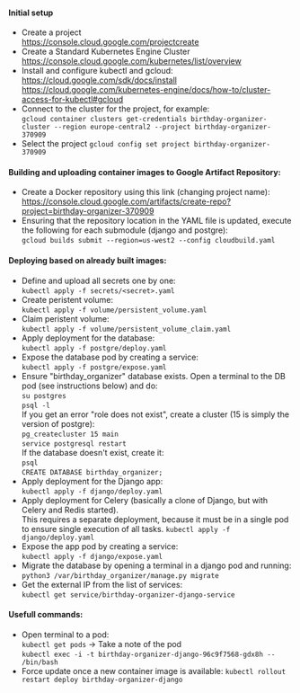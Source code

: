 #### Initial setup  
* Create a project  
https://console.cloud.google.com/projectcreate  
* Create a Standard Kubernetes Engine Cluster  
https://console.cloud.google.com/kubernetes/list/overview  
* Install and configure kubectl and gcloud:  
https://cloud.google.com/sdk/docs/install  
https://cloud.google.com/kubernetes-engine/docs/how-to/cluster-access-for-kubectl#gcloud  
* Connect to the cluster for the project, for example:  
```gcloud container clusters get-credentials birthday-organizer-cluster --region europe-central2 --project birthday-organizer-370909```  
* Select the project
```gcloud config set project birthday-organizer-370909```
#### Building and uploading container images to Google Artifact Repository:  
* Create a Docker repository using this link (changing project name):
  https://console.cloud.google.com/artifacts/create-repo?project=birthday-organizer-370909
* Ensuring that the repository location in the YAML file is updated, execute the following for each submodule (django and postgre):  
```gcloud builds submit --region=us-west2 --config cloudbuild.yaml```  

#### Deploying based on already built images:  
  * Define and upload all secrets one by one:  
    ```kubectl apply -f secrets/<secret>.yaml```  
  * Create peristent volume:  
    ```kubectl apply -f volume/persistent_volume.yaml```  
  * Claim peristent volume:  
    ```kubectl apply -f volume/persistent_volume_claim.yaml```  
  * Apply deployment for the database:  
    ```kubectl apply -f postgre/deploy.yaml```  
  * Expose the database pod by creating a service:  
    ```kubectl apply -f postgre/expose.yaml```  
  * Ensure "birthday_organizer" database exists. Open a terminal to the DB pod (see instructions below) and do:  
    ```su postgres```   
    ```psql -l```  
    If you get an error "role does not exist", create a cluster (15 is simply the version of postgre):  
    ```pg_createcluster 15 main```  
    ```service postgresql restart```  
    If the database doesn't exist, create it:   
    ```psql```  
    ```CREATE DATABASE birthday_organizer;```  
  * Apply deployment for the Django app:  
    ```kubectl apply -f django/deploy.yaml```  
  * Apply deployment for Celery (basically a clone of Django, but with Celery and Redis started).  
    This requires a separate deployment, because it must be in a single pod to ensure single execution of all tasks.
    ```kubectl apply -f django/deploy.yaml```  
  * Expose the app pod by creating a service:  
    ```kubectl apply -f django/expose.yaml```  
  * Migrate the database by opening a terminal in a django pod and running:  
    ```python3 /var/birthday_organizer/manage.py migrate``` 
  * Get the external IP from the list of services:  
    ```kubectl get service/birthday-organizer-django-service```  

#### Usefull commands:
  * Open terminal to a pod:  
    ```kubectl get pods``` -> Take a note of the pod  
    ```kubectl exec -i -t birthday-organizer-django-96c9f7568-gdx8h -- /bin/bash```  
  * Force update once a new container image is available:
    ```kubectl rollout restart deploy birthday-organizer-django```
